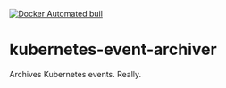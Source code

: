[![Docker Automated buil](https://img.shields.io/docker/automated/giantswarm/kubernetes-event-archiver.svg)](https://hub.docker.com/r/giantswarm/kubernetes-event-archiver/)

# kubernetes-event-archiver
Archives Kubernetes events. Really.
